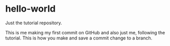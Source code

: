 # hello-world
Just the tutorial repository.

This is me making my first commit on GitHub and also just me, following the tutorial. 
This is how you make and save a commit change to a branch.
